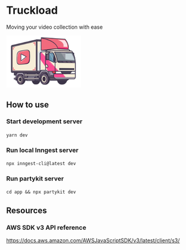 # Truckload

Moving your video collection with ease

<img src="public/truckload.png" alt="Truckload" width="200px">

## How to use

### Start development server

`yarn dev`

### Run local Inngest server

`npx inngest-cli@latest dev`

### Run partykit server

`cd app && npx partykit dev`

## Resources

### AWS SDK v3 API reference

https://docs.aws.amazon.com/AWSJavaScriptSDK/v3/latest/client/s3/
